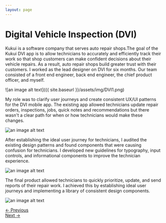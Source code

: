 ```yaml
---
layout: page
---
```



# Digital Vehicle Inspection (DVI)


Kukui is a software company that serves auto repair shops.The goal of the Kukui DVI app is to allow technicians to accurately and efficiently track their work so that shop customers can make confident decisions about their vehicle repairs. As a result, auto repair shops build greater trust with their customers. I worked as the lead designer on DVI for six months. Our team consisted of a front end engineer, back end engineer, the chief product officer, and myself.

![an image alt text]({{ site.baseurl }}/assets/img/DVI1.png)

 My role was to clarify user journeys and create consistent UX/UI patterns for the DVI mobile app. The existing app allowed technicians update repair orders, inspections, jobs, quick notes and recommendations but there wasn't a clear path for when or how technicians would make these changes.

![an image alt text]({{base.siteurl}}/assets/img/DVI2.png)

After establishing the ideal user journey for technicians, I audited the existing design patterns and found components that were causing confusion for technicians. I developed new guidelines for typography, input controls, and informational components to improve the technician experience.

![an image alt text]({{base.siteurl}}/assets/img/DVI3.png)

The final product allowed technicians to quickly prioritize, update, and send reports of their repair work. I achieved this by establishing ideal user journeys and implementing a library of consistent design components.

![an image alt text]({{base.siteurl}}/assets/img/DVI4.png)

<div class="clearfix mxn2 container-sm mt4">
  <div class="col col-6">
    <a href="/projects/scholarships"> ← Previous</a>
  </div>

  <div class="col col-6 right-align">
    <a href="/projects/timetracking"> Next → </a>
  </div>
</div>
